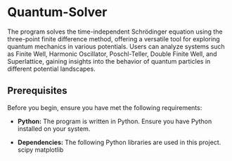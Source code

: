 # Quantum-Solver

The program solves the time-independent Schrödinger equation using the three-point finite difference method, offering a versatile tool for exploring quantum mechanics in various potentials. 
Users can analyze systems such as Finite Well, Harmonic Oscillator, Poschl-Teller, Double Finite Well, and Superlattice, gaining insights into the behavior of quantum particles in different 
potential landscapes.

## Prerequisites

Before you begin, ensure you have met the following requirements:

- **Python:** The program is written in Python. Ensure you have Python installed on your system.

- **Dependencies:** The following Python libraries are used in this project.
  scipy
  matplotlib
  
